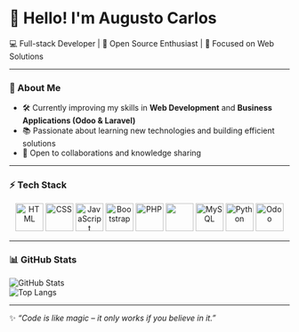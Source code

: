 # 👋 Hello! I'm Augusto Carlos

💻 Full-stack Developer | 🚀 Open Source Enthusiast | 🎯 Focused on Web Solutions  

---

### 🌟 About Me  
- 🛠️ Currently improving my skills in **Web Development** and **Business Applications (Odoo & Laravel)**  
- 📚 Passionate about learning new technologies and building efficient solutions  
- 🤝 Open to collaborations and knowledge sharing  

---

### ⚡ Tech Stack  

<p align="center">
  <img src="https://cdn.jsdelivr.net/gh/devicons/devicon/icons/html5/html5-original.svg" width="50" height="50" alt="HTML"/>
  <img src="https://cdn.jsdelivr.net/gh/devicons/devicon/icons/css3/css3-original.svg" width="50" height="50" alt="CSS"/>
  <img src="https://cdn.jsdelivr.net/gh/devicons/devicon/icons/javascript/javascript-original.svg" width="50" height="50" alt="JavaScript"/>
  <img src="https://cdn.jsdelivr.net/gh/devicons/devicon/icons/bootstrap/bootstrap-original.svg" width="50" height="50" alt="Bootstrap"/>
  <img src="https://cdn.jsdelivr.net/gh/devicons/devicon/icons/php/php-original.svg" width="50" height="50" alt="PHP"/>
  <img src="https://cdn.jsdelivr.net/gh/devicons/devicon/icons/laravel/laravel-plain.svg" width="50" height="50"/>
  <img src="https://cdn.jsdelivr.net/gh/devicons/devicon/icons/mysql/mysql-original.svg" width="50" height="50" alt="MySQL"/>
  <img src="https://cdn.jsdelivr.net/gh/devicons/devicon/icons/python/python-original.svg" width="50" height="50" alt="Python"/>
  <img src="https://img.icons8.com/color/48/odoo.png" width="50" height="50" alt="Odoo"/>
</p>

---

### 📊 GitHub Stats  

![GitHub Stats](https://github-readme-stats.vercel.app/api?username=SEU-USUARIO&show_icons=true&theme=radical)  
![Top Langs](https://github-readme-stats.vercel.app/api/top-langs/?username=SEU-USUARIO&layout=compact&theme=radical)

---

✨ *“Code is like magic – it only works if you believe in it.”*  
